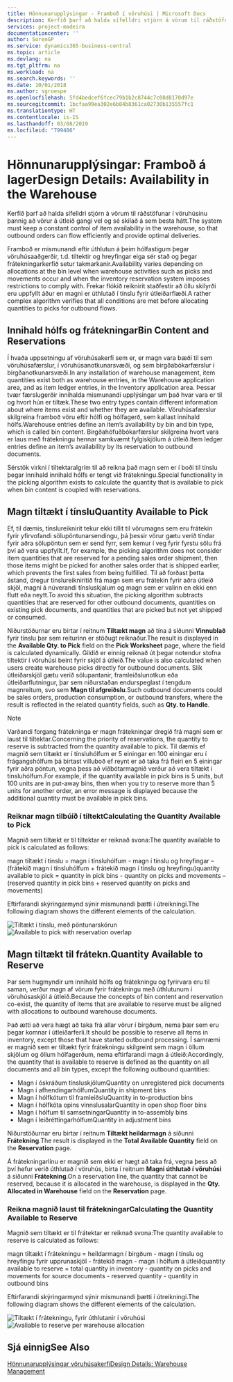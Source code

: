```yaml
---
title: Hönnunarupplýsingar - Framboð í vöruhúsi | Microsoft Docs
description: Kerfið þarf að halda sífelldri stjórn á vörum til ráðstöfunar í vöruhúsinu þannig að vörur á útleið gangi vel og sé skilað á sem besta hátt.
services: project-madeira
documentationcenter: ''
author: SorenGP
ms.service: dynamics365-business-central
ms.topic: article
ms.devlang: na
ms.tgt_pltfrm: na
ms.workload: na
ms.search.keywords: ''
ms.date: 10/01/2018
ms.author: sgroespe
ms.openlocfilehash: 5fd4bedcef6fcec79b1b2c8744c7c08d8170d97e
ms.sourcegitcommit: 1bcfaa99ea302e6b84b8361ca02730b135557fc1
ms.translationtype: HT
ms.contentlocale: is-IS
ms.lasthandoff: 03/08/2019
ms.locfileid: "799406"
---
```

# <a name="design-details-availability-in-the-warehouse"></a><span data-ttu-id="06614-103">Hönnunarupplýsingar: Framboð á lager</span><span class="sxs-lookup"><span data-stu-id="06614-103">Design Details: Availability in the Warehouse</span></span>
<span data-ttu-id="06614-104">Kerfið þarf að halda sífelldri stjórn á vörum til ráðstöfunar í vöruhúsinu þannig að vörur á útleið gangi vel og sé skilað á sem besta hátt.</span><span class="sxs-lookup"><span data-stu-id="06614-104">The system must keep a constant control of item availability in the warehouse, so that outbound orders can flow efficiently and provide optimal deliveries.</span></span>  

 <span data-ttu-id="06614-105">Framboð er mismunandi eftir úthlutun á þeim hólfastigum þegar vöruhúsaaðgerðir, t.d. tiltektir og hreyfingar eiga sér stað og þegar frátekningarkerfið setur takmarkanir.</span><span class="sxs-lookup"><span data-stu-id="06614-105">Availability varies depending on allocations at the bin level when warehouse activities such as picks and movements occur and when the inventory reservation system imposes restrictions to comply with.</span></span> <span data-ttu-id="06614-106">Frekar flókið reiknirit staðfestir að öllu skilyrði eru uppfyllt áður en magni er úthlutað í tínslu fyrir útleiðarflæði.</span><span class="sxs-lookup"><span data-stu-id="06614-106">A rather complex algorithm verifies that all conditions are met before allocating quantities to picks for outbound flows.</span></span>  

## <a name="bin-content-and-reservations"></a><span data-ttu-id="06614-107">Innihald hólfs og frátekningar</span><span class="sxs-lookup"><span data-stu-id="06614-107">Bin Content and Reservations</span></span>  
 <span data-ttu-id="06614-108">Í hvaða uppsetningu af vöruhúsakerfi sem er, er magn vara bæði til sem vöruhúsafærslur, í vöruhúsanotkunarsvæði, og sem birgðabókarfærslur í birgðanotkunarsvæði.</span><span class="sxs-lookup"><span data-stu-id="06614-108">In any installation of warehouse management, item quantities exist both as warehouse entries, in the Warehouse application area, and as item ledger entries, in the Inventory application area.</span></span> <span data-ttu-id="06614-109">Þessar tvær færslugerðir innihalda mismunandi upplýsingar um það hvar vara er til og hvort hún er tiltæk.</span><span class="sxs-lookup"><span data-stu-id="06614-109">These two entry types contain different information about where items exist and whether they are available.</span></span> <span data-ttu-id="06614-110">Vöruhúsafærslur skilgreina framboð vöru eftir hólfi og hólfagerð, sem kallast innihald hólfs.</span><span class="sxs-lookup"><span data-stu-id="06614-110">Warehouse entries define an item’s availability by bin and bin type, which is called bin content.</span></span> <span data-ttu-id="06614-111">Birgðahöfuðbókarfærslur skilgreina hvort vara er laus með frátekningu hennar samkvæmt fylgiskjölum á útleið.</span><span class="sxs-lookup"><span data-stu-id="06614-111">Item ledger entries define an item’s availability by its reservation to outbound documents.</span></span>  

 <span data-ttu-id="06614-112">Sérstök virkni í tiltektaralgrím til að reikna það magn sem er í boði til tínslu þegar innihald innihald hólfs er tengt við frátekningu.</span><span class="sxs-lookup"><span data-stu-id="06614-112">Special functionality in the picking algorithm exists to calculate the quantity that is available to pick when bin content is coupled with reservations.</span></span>  

## <a name="quantity-available-to-pick"></a><span data-ttu-id="06614-113">Magn tiltækt í tínslu</span><span class="sxs-lookup"><span data-stu-id="06614-113">Quantity Available to Pick</span></span>  
 <span data-ttu-id="06614-114">Ef, til dæmis, tínslureiknirit tekur ekki tillit til vörumagns sem eru frátekin fyrir yfirvofandi sölupöntunarsendingu, þá þessir vörur gætu verið tíndar fyrir aðra sölupöntun sem er send fyrr, sem kemur í veg fyrir fyrstu sölu frá því að vera uppfyllt.</span><span class="sxs-lookup"><span data-stu-id="06614-114">If, for example, the picking algorithm does not consider item quantities that are reserved for a pending sales order shipment, then those items might be picked for another sales order that is shipped earlier, which prevents the first sales from being fulfilled.</span></span> <span data-ttu-id="06614-115">Til að forðast þetta ástand, dregur tínslureikniritið frá magn sem eru frátekin fyrir aðra útleið skjöl, magni á núverandi tínsluskjalum og magn sem er valinn en ekki enn flutt eða neytt.</span><span class="sxs-lookup"><span data-stu-id="06614-115">To avoid this situation, the picking algorithm subtracts quantities that are reserved for other outbound documents, quantities on existing pick documents, and quantities that are picked but not yet shipped or consumed.</span></span>  

 <span data-ttu-id="06614-116">Niðurstöðurnar eru birtar í reitnum **Tiltækt magn** að tína á síðunni **Vinnublað** fyrir tínslu þar sem reiturinn er stöðugt reiknaður.</span><span class="sxs-lookup"><span data-stu-id="06614-116">The result is displayed in the **Available Qty. to Pick** field on the **Pick Worksheet** page, where the field is calculated dynamically.</span></span> <span data-ttu-id="06614-117">Gildið er einnig reiknað út þegar notendur stofna tiltektir í vöruhúsi beint fyrir skjöl á útleið.</span><span class="sxs-lookup"><span data-stu-id="06614-117">The value is also calculated when users create warehouse picks directly for outbound documents.</span></span> <span data-ttu-id="06614-118">Slík útleiðarskjöl gætu verið sölupantanir, framleiðslunotkun eða útleiðarflutningur, þar sem niðurstaðan endurspeglast í tengdum magnreitum, svo sem **Magn til afgreiðslu**.</span><span class="sxs-lookup"><span data-stu-id="06614-118">Such outbound documents could be sales orders, production consumption, or outbound transfers, where the result is reflected in the related quantity fields, such as **Qty. to Handle**.</span></span>  

> [!NOTE]  
>  <span data-ttu-id="06614-119">Varðandi forgang frátekninga er magn frátekningar dregið frá magni sem er laust til tiltektar.</span><span class="sxs-lookup"><span data-stu-id="06614-119">Concerning the priority of reservations, the quantity to reserve is subtracted from the quantity available to pick.</span></span> <span data-ttu-id="06614-120">Til dæmis ef magnið sem tiltækt er í tínsluhólfum er 5 einingar en 100 einingar eru í frágangshólfum þá birtast villuboð ef reynt er að taka frá fleiri en 5 einingar fyrir aðra pöntun, vegna þess að viðbótarmagnið verður að vera tiltækt í tínsluhólfum.</span><span class="sxs-lookup"><span data-stu-id="06614-120">For example, if the quantity available in pick bins is 5 units, but 100 units are in put-away bins, then when you try to reserve more than 5 units for another order, an error message is displayed because the additional quantity must be available in pick bins.</span></span>  

### <a name="calculating-the-quantity-available-to-pick"></a><span data-ttu-id="06614-121">Reiknar magn tilbúið í tiltekt</span><span class="sxs-lookup"><span data-stu-id="06614-121">Calculating the Quantity Available to Pick</span></span>  
 <span data-ttu-id="06614-122">Magnið sem tiltækt er til tiltektar er reiknað svona:</span><span class="sxs-lookup"><span data-stu-id="06614-122">The quantity available to pick is calculated as follows:</span></span>  

 <span data-ttu-id="06614-123">magn tiltækt í tínslu = magn í tínsluhólfum - magn í tínslu og hreyfingar – (frátekið magn í tínsluhólfum + frátekið magn í tínslu og hreyfingu)</span><span class="sxs-lookup"><span data-stu-id="06614-123">quantity available to pick = quantity in pick bins - quantity on picks and movements – (reserved quantity in pick bins + reserved quantity on picks and movements)</span></span>  

 <span data-ttu-id="06614-124">Eftirfarandi skýringarmynd sýnir mismunandi þætti í útreikningi.</span><span class="sxs-lookup"><span data-stu-id="06614-124">The following diagram shows the different elements of the calculation.</span></span>  

 <span data-ttu-id="06614-125">![Tiltækt í tínslu, með pöntunarskörun](media/design_details_warehouse_management_availability_2.png "Tiltækt í tínslu, með pöntunarskörun")</span><span class="sxs-lookup"><span data-stu-id="06614-125">![Available to pick with reservation overlap](media/design_details_warehouse_management_availability_2.png "Available to pick with reservation overlap")</span></span>  

## <a name="quantity-available-to-reserve"></a><span data-ttu-id="06614-126">Magn tiltækt til frátekn.</span><span class="sxs-lookup"><span data-stu-id="06614-126">Quantity Available to Reserve</span></span>  
 <span data-ttu-id="06614-127">Þar sem hugmyndir um innihald hólfs og frátekningu og fyrirvara eru til saman, verður magn af vörum fyrir frátekningu með úthlutunum í vöruhúsaskjöl á útleið.</span><span class="sxs-lookup"><span data-stu-id="06614-127">Because the concepts of bin content and reservation co-exist, the quantity of items that are available to reserve must be aligned with allocations to outbound warehouse documents.</span></span>  

 <span data-ttu-id="06614-128">Það ætti að vera hægt að taka frá allar vörur í birgðum, nema þær sem eru þegar komnar í útleiðarferli.</span><span class="sxs-lookup"><span data-stu-id="06614-128">It should be possible to reserve all items in inventory, except those that have started outbound processing.</span></span> <span data-ttu-id="06614-129">Í samræmi er magnið sem er tiltækt fyrir frátekningu skilgreint sem magn í öllum skjölum og öllum hólfagerðum, nema eftirfarandi magn á útleið:</span><span class="sxs-lookup"><span data-stu-id="06614-129">Accordingly, the quantity that is available to reserve is defined as the quantity on all documents and all bin types, except the following outbound quantities:</span></span>  

-   <span data-ttu-id="06614-130">Magn í óskráðum tínsluskjölum</span><span class="sxs-lookup"><span data-stu-id="06614-130">Quantity on unregistered pick documents</span></span>  
-   <span data-ttu-id="06614-131">Magn í afhendingarhólfum</span><span class="sxs-lookup"><span data-stu-id="06614-131">Quantity in shipment bins</span></span>  
-   <span data-ttu-id="06614-132">Magn í hólfkótum til framleiðslu</span><span class="sxs-lookup"><span data-stu-id="06614-132">Quantity in to-production bins</span></span>  
-   <span data-ttu-id="06614-133">Magn í hólfkóta opins vinnslusalar</span><span class="sxs-lookup"><span data-stu-id="06614-133">Quantity in open shop floor bins</span></span>  
-   <span data-ttu-id="06614-134">Magn í hólfum til samsetningar</span><span class="sxs-lookup"><span data-stu-id="06614-134">Quantity in to-assembly bins</span></span>  
-   <span data-ttu-id="06614-135">Magn í leiðréttingarhólfum</span><span class="sxs-lookup"><span data-stu-id="06614-135">Quantity in adjustment bins</span></span>  

 <span data-ttu-id="06614-136">Niðurstöðurnar eru birtar í reitnum **Tiltækt heildarmagn** á síðunni **Frátekning**.</span><span class="sxs-lookup"><span data-stu-id="06614-136">The result is displayed in the **Total Available Quantity** field on the **Reservation** page.</span></span>  

 <span data-ttu-id="06614-137">Á frátekningarlínu er magnið sem ekki er hægt að taka frá, vegna þess að því hefur verið úthlutað í vöruhús, birta í reitnum **Magni úthlutað í vöruhúsi** á síðunni **Frátekning**.</span><span class="sxs-lookup"><span data-stu-id="06614-137">On a reservation line, the quantity that cannot be reserved, because it is allocated in the warehouse, is displayed in the **Qty. Allocated in Warehouse** field on the **Reservation** page.</span></span>  

### <a name="calculating-the-quantity-available-to-reserve"></a><span data-ttu-id="06614-138">Reikna magnið laust til frátekningar</span><span class="sxs-lookup"><span data-stu-id="06614-138">Calculating the Quantity Available to Reserve</span></span>  
 <span data-ttu-id="06614-139">Magnið sem tiltækt er til frátektar er reiknað svona:</span><span class="sxs-lookup"><span data-stu-id="06614-139">The quantity available to reserve is calculated as follows:</span></span>  

 <span data-ttu-id="06614-140">magn tiltækt í frátekningu = heildarmagn í birgðum - magn í tínslu og hreyfingu fyrir upprunaskjöl - frátekið magn - magn í hólfum á útleið</span><span class="sxs-lookup"><span data-stu-id="06614-140">quantity available to reserve = total quantity in inventory - quantity on picks and movements for source documents - reserved quantity - quantity in outbound bins</span></span>  

 <span data-ttu-id="06614-141">Eftirfarandi skýringarmynd sýnir mismunandi þætti í útreikningi.</span><span class="sxs-lookup"><span data-stu-id="06614-141">The following diagram shows the different elements of the calculation.</span></span>  

 <span data-ttu-id="06614-142">![Tiltækt í frátekningu, fyrir úthlutanir í vöruhúsi](media/design_details_warehouse_management_availability_3.png "Tiltækt í frátekningu, fyrir úthlutanir í vöruhúsi")</span><span class="sxs-lookup"><span data-stu-id="06614-142">![Avaliable to reserve per warehouse allocation](media/design_details_warehouse_management_availability_3.png "Avaliable to reserve per warehouse allocation")</span></span>  

## <a name="see-also"></a><span data-ttu-id="06614-143">Sjá einnig</span><span class="sxs-lookup"><span data-stu-id="06614-143">See Also</span></span>  
 [<span data-ttu-id="06614-144">Hönnunarupplýsingar vöruhúsakerfi</span><span class="sxs-lookup"><span data-stu-id="06614-144">Design Details: Warehouse Management</span></span>](design-details-warehouse-management.md)
